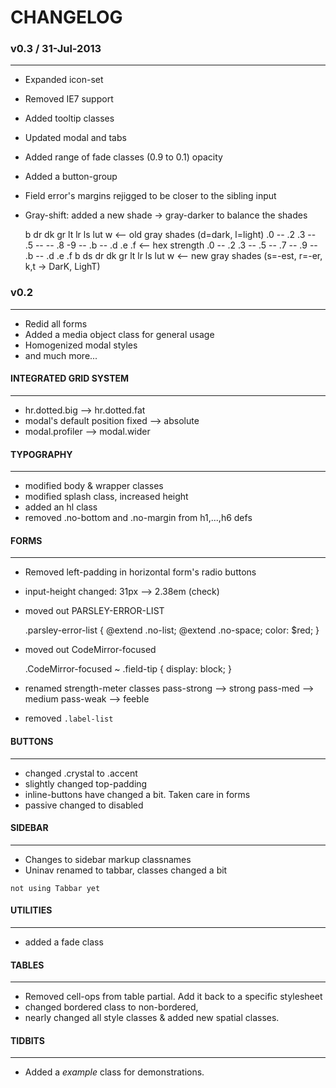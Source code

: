 # CHANGELOG

### v0.3 / 31-Jul-2013
-----
* Expanded icon-set
* Removed IE7 support
* Added tooltip classes
* Updated modal and tabs
* Added range of fade classes (0.9 to 0.1) opacity
* Added a button-group
* Field error's margins rejigged to be closer to the sibling input
* Gray-shift: added a new shade -> gray-darker to balance the shades

    b     dr dk    gr         lt         lr    ls lut w  <-- old gray shades (d=dark, l=light)
    .0 -- .2 .3 -- .5 -- --   .8   -9 -- .b -- .d .e .f  <-- hex strength
    .0 -- .2 .3 -- .5 -- .7   --   .9 -- .b -- .d .e .f
    b     ds dr    dk    gr        lt    lr    ls lut w  <-- new gray shades (s=-est, r=-er, k,t -> DarK, LighT)

### v0.2
-----
* Redid all forms
* Added a media object class for general usage
* Homogenized modal styles
* and much more...

#### INTEGRATED GRID SYSTEM
---

* hr.dotted.big --> hr.dotted.fat
* modal's default position fixed --> absolute
* modal.profiler --> modal.wider

#### TYPOGRAPHY
---
* modified body & wrapper classes
* modified splash class, increased height
* added an hl class
* removed .no-bottom and .no-margin from h1,...,h6 defs

#### FORMS
---
* Removed left-padding in horizontal form's radio buttons
* input-height changed: 31px --> 2.38em (check)
* moved out PARSLEY-ERROR-LIST

    .parsley-error-list {
      @extend .no-list;
      @extend .no-space;
      color: $red;
    }

* moved out CodeMirror-focused

    .CodeMirror-focused ~ .field-tip {
      display: block;
    }

* renamed strength-meter classes
    pass-strong --> strong
    pass-med    --> medium
    pass-weak   --> feeble

* removed `.label-list`

#### BUTTONS
---
* changed .crystal to .accent
* slightly changed top-padding
* inline-buttons have changed a bit. Taken care in forms
* passive changed to disabled

#### SIDEBAR
---
* Changes to sidebar markup classnames
* Uninav renamed to tabbar, classes changed a bit

`not using Tabbar yet`

#### UTILITIES
---
* added a fade class


#### TABLES
---
* Removed cell-ops from table partial. Add it back to a specific stylesheet
* changed bordered class to non-bordered,
* nearly changed all style classes & added new spatial classes.

#### TIDBITS
---
* Added a *example* class for demonstrations.
